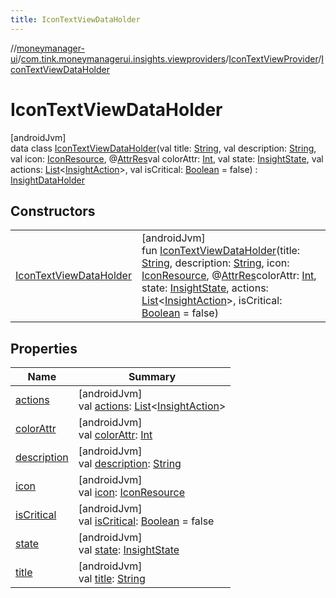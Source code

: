 ```yaml
---
title: IconTextViewDataHolder
---
```

//[moneymanager-ui](../../../../index.html)/[com.tink.moneymanagerui.insights.viewproviders](../../index.html)/[IconTextViewProvider](../index.html)/[IconTextViewDataHolder](index.html)



# IconTextViewDataHolder



[androidJvm]\
data class [IconTextViewDataHolder](index.html)(val title: [String](https://kotlinlang.org/api/latest/jvm/stdlib/kotlin/-string/index.html), val description: [String](https://kotlinlang.org/api/latest/jvm/stdlib/kotlin/-string/index.html), val icon: [IconResource](../../../se.tink.commons.icons/-icon-resource/index.html), @[AttrRes](https://developer.android.com/reference/kotlin/androidx/annotation/AttrRes.html)val colorAttr: [Int](https://kotlinlang.org/api/latest/jvm/stdlib/kotlin/-int/index.html), val state: [InsightState](../../../com.tink.model.insights/-insight-state/index.html), val actions: [List](https://kotlinlang.org/api/latest/jvm/stdlib/kotlin.collections/-list/index.html)&lt;[InsightAction](../../../com.tink.model.insights/-insight-action/index.html)&gt;, val isCritical: [Boolean](https://kotlinlang.org/api/latest/jvm/stdlib/kotlin/-boolean/index.html) = false) : [InsightDataHolder](../../-insight-data-holder/index.html)



## Constructors


| | |
|---|---|
| [IconTextViewDataHolder](-icon-text-view-data-holder.html) | [androidJvm]<br>fun [IconTextViewDataHolder](-icon-text-view-data-holder.html)(title: [String](https://kotlinlang.org/api/latest/jvm/stdlib/kotlin/-string/index.html), description: [String](https://kotlinlang.org/api/latest/jvm/stdlib/kotlin/-string/index.html), icon: [IconResource](../../../se.tink.commons.icons/-icon-resource/index.html), @[AttrRes](https://developer.android.com/reference/kotlin/androidx/annotation/AttrRes.html)colorAttr: [Int](https://kotlinlang.org/api/latest/jvm/stdlib/kotlin/-int/index.html), state: [InsightState](../../../com.tink.model.insights/-insight-state/index.html), actions: [List](https://kotlinlang.org/api/latest/jvm/stdlib/kotlin.collections/-list/index.html)&lt;[InsightAction](../../../com.tink.model.insights/-insight-action/index.html)&gt;, isCritical: [Boolean](https://kotlinlang.org/api/latest/jvm/stdlib/kotlin/-boolean/index.html) = false) |


## Properties


| Name | Summary |
|---|---|
| [actions](actions.html) | [androidJvm]<br>val [actions](actions.html): [List](https://kotlinlang.org/api/latest/jvm/stdlib/kotlin.collections/-list/index.html)&lt;[InsightAction](../../../com.tink.model.insights/-insight-action/index.html)&gt; |
| [colorAttr](color-attr.html) | [androidJvm]<br>val [colorAttr](color-attr.html): [Int](https://kotlinlang.org/api/latest/jvm/stdlib/kotlin/-int/index.html) |
| [description](description.html) | [androidJvm]<br>val [description](description.html): [String](https://kotlinlang.org/api/latest/jvm/stdlib/kotlin/-string/index.html) |
| [icon](icon.html) | [androidJvm]<br>val [icon](icon.html): [IconResource](../../../se.tink.commons.icons/-icon-resource/index.html) |
| [isCritical](is-critical.html) | [androidJvm]<br>val [isCritical](is-critical.html): [Boolean](https://kotlinlang.org/api/latest/jvm/stdlib/kotlin/-boolean/index.html) = false |
| [state](state.html) | [androidJvm]<br>val [state](state.html): [InsightState](../../../com.tink.model.insights/-insight-state/index.html) |
| [title](title.html) | [androidJvm]<br>val [title](title.html): [String](https://kotlinlang.org/api/latest/jvm/stdlib/kotlin/-string/index.html) |

